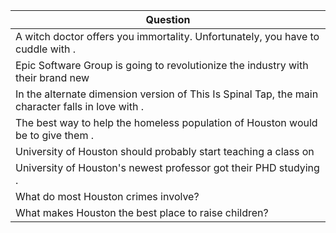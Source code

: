 Question |
--- |
A witch doctor offers you immortality. Unfortunately, you have to cuddle with <BLANK>. |
Epic Software Group is going to revolutionize the industry with their brand new <BLANK> |
In the alternate dimension version of This Is Spinal Tap, the main character falls in love with <BLANK>. |
The best way to help the homeless population of Houston would be to give them <BLANK>. |
University of Houston should probably start teaching a class on <BLANK> |
University of Houston's newest professor got their PHD studying <BLANK>. |
What do most Houston crimes involve? |
What makes Houston the best place to raise children? |
